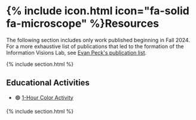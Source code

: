 <!-- ---
title: Resources
nav:
  order: 1
  tooltip: Public Resources for Our Work
--- -->

# {% include icon.html icon="fa-solid fa-microscope" %}Resources

The following section includes only work published beginning in Fall 2024. For a more exhaustive list of publications that led to the formation of the Information Visions Lab, see [Evan Peck's publication list](https://evanpeck.github.io/publications/). 

{% include section.html %}

## Educational Activities

- 🟢 [1-Hour Color Activity](./ed/color-speed)
<!-- {% include citation.html lookup="Open collaborative writing with Manubot" style="rich" %} -->

{% include section.html %}

<!-- ## Guides and  -->

<!-- {% include search-box.html %}

{% include search-info.html %}

{% include list.html data="citations" component="citation" style="rich" %} -->
